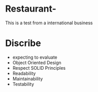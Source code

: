 # Restaurant-
This is a test from a international business

# Discribe
-  expecting to evaluate
  -  Object Oriented Design 
  -  Respect SOLID Principles 
  -  Readability 
  -  Maintainability 
  -  Testability 
